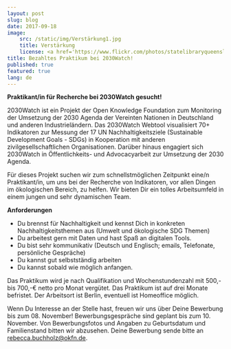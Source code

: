 ```yaml
---
layout: post
slug: blog
date: 2017-09-18
image:
    src: /static/img/Verstärkung1.jpg
    title: Verstärkung
    license: <a href='https://www.flickr.com/photos/statelibraryqueensland/3219069891/in/photolist-5Uszk2-9uR1dn-8njtj3-ajsBLH-bFoYtX-fmHa3L-fcvwEM-6Rs7a9-8amQJJ-dWXUzG-cqAKgJ-hKCuvT-qoHkXL-9D3vSu-8rWEFV-cL1xu1-6Ro4c6-6Ro3HX-8nYiep-6o6cpV-6pAPsT-6bJirV-9nw5zW-ecrAZB-c4cVC7-hHPTBe-dcE2YL-9WeSMp-cKXUgN-64ESGS-fepHQ1-qrf3jr-bUr4os-ec3yXd-bsu6Co-9M5sip-8o2y1s-8njtAL-8njs8S-dWXV4w-5J7Q2k-qh8Dht-8ngjUD-8vNAMa-4i7B9z-6pEXQf-5SGTuA-9s7jAX-8njsXS-ek1kNh'>CCO</a>
title: Bezahltes Praktikum bei 2030Watch!
published: true
featured: true
lang: de
---
```


<b>Praktikant/in für Recherche bei 2030Watch gesucht!</b>

2030Watch ist ein Projekt der Open Knowledge Foundation zum Monitoring der Umsetzung der 2030 Agenda der Vereinten Nationen in Deutschland und anderen Industrieländern. Das 2030Watch Webtool visualisiert 70+ Indikatoren zur Messung der 17 UN Nachhaltigkeitsziele (Sustainable Development Goals - SDGs) in Kooperation mit anderen zivilgesellschaftlichen Organisationen. Darüber hinaus engagiert sich 2030Watch in Öffentlichkeits- und Advocacyarbeit zur Umsetzung der 2030 Agenda.

Für dieses Projekt suchen wir zum schnellstmöglichen Zeitpunkt eine/n Praktikant/in, um uns bei der Recherche von Indikatoren, vor allen Dingen im ökologischen Bereich, zu helfen.  Wir bieten Dir ein tolles Arbeitsumfeld in einem jungen und sehr dynamischen Team.

**Anforderungen**

* Du brennst für Nachhaltigkeit und kennst Dich in konkreten Nachhaltigkeitsthemen aus (Umwelt und ökologische SDG Themen)  
* Du arbeitest gern mit Daten und hast Spaß an digitalen Tools.
* Du bist sehr kommunikativ (Deutsch und Englisch; emails, Telefonate, persönliche Gespräche)
* Du kannst gut selbstständig arbeiten
* Du kannst sobald wie möglich anfangen.

Das Praktikum wird je nach Qualifikation und Wochenstundenzahl mit 500,- bis 700,-€ netto pro Monat vergütet. Das Praktikum ist auf drei Monate befristet. Der Arbeitsort ist Berlin, eventuell ist Homeoffice möglich. 

Wenn Du Interesse an der Stelle hast, freuen wir uns über Deine Bewerbung bis zum 08. November! Bewerbungsgespräche sind geplant bis zum 10. November. Von Bewerbungsfotos und Angaben zu Geburtsdatum und Familienstand bitten wir abzusehen. Deine Bewerbung sende bitte an <a href="mailto:rebecca.buchholz@okfn.de">rebecca.buchholz@okfn.de</a>.
